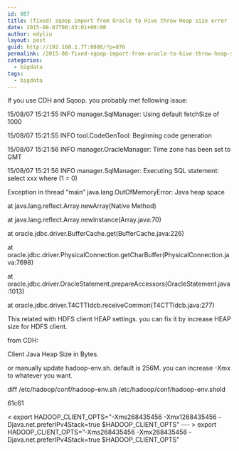 ```yaml
---
id: 887
title: (fixed) sqoop import from Oracle to Hive throw Heap size error
date: 2015-08-07T00:43:01+00:00
author: edyliu
layout: post
guid: http://192.168.1.77:8880/?p=876
permalink: /2015-08-fixed-sqoop-import-from-oracle-to-hive-throw-heap-size-error/
categories:
  - bigdata
tags:
  - bigdata
---
```

If you use CDH and Sqoop. you probably met following issue:

15/08/07 15:21:55 INFO manager.SqlManager: Using default fetchSize of 1000
  
15/08/07 15:21:55 INFO tool.CodeGenTool: Beginning code generation
  
15/08/07 15:21:56 INFO manager.OracleManager: Time zone has been set to GMT
  
15/08/07 15:21:56 INFO manager.SqlManager: Executing SQL statement: select xxx where (1 = 0)
  
Exception in thread &#8220;main&#8221; java.lang.OutOfMemoryError: Java heap space
	  
at java.lang.reflect.Array.newArray(Native Method)
	  
at java.lang.reflect.Array.newInstance(Array.java:70)
	  
at oracle.jdbc.driver.BufferCache.get(BufferCache.java:226)
	  
at oracle.jdbc.driver.PhysicalConnection.getCharBuffer(PhysicalConnection.java:7698)
	  
at oracle.jdbc.driver.OracleStatement.prepareAccessors(OracleStatement.java:1013)
	  
at oracle.jdbc.driver.T4CTTIdcb.receiveCommon(T4CTTIdcb.java:277)

This related with HDFS client HEAP settings. you can fix it by increase HEAP size for HDFS client.

from CDH:
  
Client Java Heap Size in Bytes.
  
<!--more-->

or manually update hadoop-env.sh. default is 256M. you can increase -Xmx to whatever you want.
  
diff /etc/hadoop/conf/hadoop-env.sh /etc/hadoop/conf/hadoop-env.shold
  
61c61
  
< export HADOOP\_CLIENT\_OPTS="-Xms268435456 -Xmx1268435456 -Djava.net.preferIPv4Stack=true $HADOOP\_CLIENT\_OPTS" \--- > export HADOOP\_CLIENT\_OPTS=&#8221;-Xms268435456 -Xmx268435456 -Djava.net.preferIPv4Stack=true $HADOOP\_CLIENT\_OPTS&#8221;